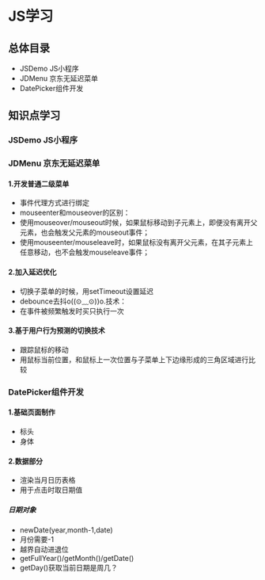 # JS学习
## 总体目录
* JSDemo JS小程序
* JDMenu 京东无延迟菜单
* DatePicker组件开发
## 知识点学习
### JSDemo JS小程序
#### 
### JDMenu 京东无延迟菜单
#### 1.开发普通二级菜单
* 事件代理方式进行绑定
* mouseenter和mouseover的区别：
* 使用mouseover/mouseout时候，如果鼠标移动到子元素上，即便没有离开父元素，也会触发父元素的mouseout事件；
* 使用mouseenter/mouseleave时，如果鼠标没有离开父元素，在其子元素上任意移动，也不会触发mouseleave事件；
#### 2.加入延迟优化
* 切换子菜单的时候，用setTimeout设置延迟
* debounce去抖o((⊙﹏⊙))o.技术：
* 在事件被频繁触发时买只执行一次
#### 3.基于用户行为预测的切换技术
* 跟踪鼠标的移动
* 用鼠标当前位置，和鼠标上一次位置与子菜单上下边缘形成的三角区域进行比较
### DatePicker组件开发
#### 1.基础页面制作
* 标头
* 身体
#### 2.数据部分
* 渲染当月日历表格
* 用于点击时取日期值
##### 日期对象
* newDate(year,month-1,date)
* 月份需要-1
* 越界自动进退位
* getFullYear()/getMonth()/getDate()
* getDay()获取当前日期是周几？